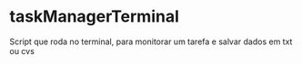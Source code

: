 # taskManagerTerminal
Script que roda no terminal, para monitorar um tarefa e salvar dados em txt ou cvs
